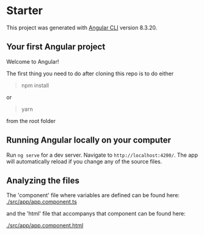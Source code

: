 # Starter

This project was generated with [Angular CLI](https://github.com/angular/angular-cli) version 8.3.20.
## Your first Angular project

Welcome to Angular! 

The first thing you need to do after cloning this repo is to do either 

> npm install 

or 

> yarn

from the root folder 




## Running Angular locally on your computer 

Run `ng serve` for a dev server. Navigate to `http://localhost:4200/`. The app will automatically reload if you change any of the source files.


## Analyzing the files

The 'component' file where variables are defined can be found here: 
[./src/app/app.component.ts](./src/app/app.component.ts)

and the 'html' file that accompanys that component can be found here: 

[./src/app/app.component.html](./src/app/app.component.html)

 